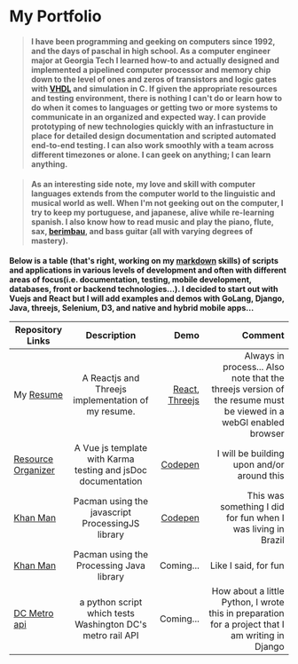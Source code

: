# My Portfolio

>####  I have been programming and geeking on computers since 1992, and the days of paschal in high school. As a computer engineer major at Georgia Tech I learned how-to and actually designed and implemented a pipelined computer processor and memory chip down to the level of ones and zeros of transistors and logic gates with [VHDL](https://www.nandland.com/vhdl/tutorials/tutorial-introduction-to-vhdl-for-beginners.html) and simulation in C.    If given the appropriate resources and testing environment, there is nothing I can't do or learn how to do when it comes to languages or getting two or more systems to communicate in an organized and expected way.  I can provide prototyping of new technologies quickly with an infrastucture in place for detailed design documentation and scripted automated end-to-end testing.   I can also work smoothly with a team across different timezones or alone. I can geek on anything; I can learn anything.

>#### As an interesting side note, my love and skill with computer languages extends from the computer world to the linguistic and musical world as well.  When I'm not geeking out on the computer, I try to keep my portuguese, and japanese, alive while re-learning spanish. I also know how to read music and play the piano, flute, sax, [berimbau](http://www.capoeira-world.com/capoeira-music/capoeira-instruments/berimbau/), and bass guitar (all with varying degrees of mastery).  

**Below is a table (that's right, working on my [markdown](https://github.com/adam-p/markdown-here/wiki/Markdown-Cheatsheet) skills) of scripts and applications in various levels of development and often with different areas of focus(i.e. documentation, testing, mobile development, databases, front or backend technologies...). I decided to start out with Vuejs and React but I will add examples and demos with GoLang, Django, Java, threejs, Selenium, D3, and native and hybrid mobile apps...**


| Repository Links           | Description    | Demo       | Comment  |
| ------------------- |:--------------:|------:| ----------:|
| My [Resume](https://github.com/jaxonetic-github/react-resume) | A Reactjs  and Threejs implementation of my resume.  | [React](https://codepen.io/jaxonetic/pen/KZrdYK), [Threejs](https://jsfiddle.net/jaxonetic/h6Lmoh1c/)| Always in process... Also note that the threejs version of the resume must be viewed in a webGl enabled browser|
| [Resource Organizer](https://github.com/jaxonetic-github/resource-organizer-vue) | A Vue js template with Karma testing and jsDoc documentation   | [Codepen](https://codepen.io/jaxonetic/pen/ZvVYKp) |   I will be building upon and/or around this |
| [Khan Man](https://www.khanacademy.org/computer-programming/khan-man/5835976181022720) | Pacman using the javascript ProcessingJS library   | [Codepen](https://codepen.io/jaxonetic/pen/vpvvbQ) |    This was something I did for fun when I was living in Brazil |
| [Khan Man](https://gist.github.com/jaxonetic-github/32e1d3d53188e4ed35e47a97e831c951)| Pacman using the Processing Java library   | Coming... | Like I said, for fun |
| [DC Metro api](https://gist.github.com/jaxonetic-github/d4436449d845a40c3741c4720de60fb1)| a python script which tests Washington DC's metro rail API    | Coming... | How about a little Python, I wrote this in preparation for a project that I am writing in Django |
